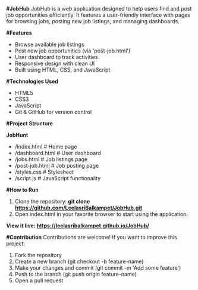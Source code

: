 **#JobHub**
JobHub is a web application designed to help users find and post job opportunities efficiently. It features a user-friendly interface with pages for browsing jobs, posting new job listings, and managing dashboards.

**#Features**
- Browse available job listings
- Post new job opportunities (via 'post-job.html')
- User dashboard to track activities
- Responsive design with clean UI
- Built using HTML, CSS, and JavaScript

**#Technologies Used**
- HTML5
- CSS3
- JavaScript
- Git & GitHub for version control

**#Project Structure**

**JobHunt**
- /index.html         # Home page
- /dashboard.html     # User dashboard
- /jobs.html          # Job listings page
- /post-job.html      # Job posting page
- /styles.css         # Stylesheet
- /script.js          # JavaScript functionality  

**#How to Run**
1. Clone the repository:
**git clone https://github.com/LeelasriBalkampet/JobHub.git**
2. Open index.html in your favorite browser to start using the application.

****View it live**: https://leelasribalkampet.github.io/JobHub/**

**#Contribution**
Contributions are welcome! If you want to improve this project:
1. Fork the repository
2. Create a new branch (git checkout -b feature-name)
3. Make your changes and commit (git commit -m 'Add some feature')
4. Push to the branch (git push origin feature-name)
5. Open a pull request
